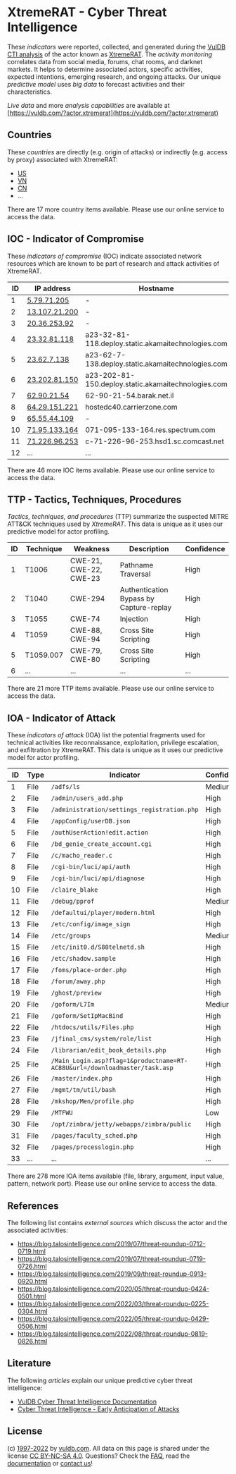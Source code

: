 # XtremeRAT - Cyber Threat Intelligence

These _indicators_ were reported, collected, and generated during the [VulDB CTI analysis](https://vuldb.com/?kb.cti) of the actor known as [XtremeRAT](https://vuldb.com/?actor.xtremerat). The _activity monitoring_ correlates data from social media, forums, chat rooms, and darknet markets. It helps to determine associated actors, specific activities, expected intentions, emerging research, and ongoing attacks. Our unique _predictive model_ uses _big data_ to forecast activities and their characteristics.

_Live data_ and more _analysis capabilities_ are available at [https://vuldb.com/?actor.xtremerat](https://vuldb.com/?actor.xtremerat)

## Countries

These _countries_ are directly (e.g. origin of attacks) or indirectly (e.g. access by proxy) associated with XtremeRAT:

* [US](https://vuldb.com/?country.us)
* [VN](https://vuldb.com/?country.vn)
* [CN](https://vuldb.com/?country.cn)
* ...

There are 17 more country items available. Please use our online service to access the data.

## IOC - Indicator of Compromise

These _indicators of compromise_ (IOC) indicate associated network resources which are known to be part of research and attack activities of XtremeRAT.

ID | IP address | Hostname | Campaign | Confidence
-- | ---------- | -------- | -------- | ----------
1 | [5.79.71.205](https://vuldb.com/?ip.5.79.71.205) | - | - | High
2 | [13.107.21.200](https://vuldb.com/?ip.13.107.21.200) | - | - | High
3 | [20.36.253.92](https://vuldb.com/?ip.20.36.253.92) | - | - | High
4 | [23.32.81.118](https://vuldb.com/?ip.23.32.81.118) | a23-32-81-118.deploy.static.akamaitechnologies.com | - | High
5 | [23.62.7.138](https://vuldb.com/?ip.23.62.7.138) | a23-62-7-138.deploy.static.akamaitechnologies.com | - | High
6 | [23.202.81.150](https://vuldb.com/?ip.23.202.81.150) | a23-202-81-150.deploy.static.akamaitechnologies.com | - | High
7 | [62.90.21.54](https://vuldb.com/?ip.62.90.21.54) | 62-90-21-54.barak.net.il | - | High
8 | [64.29.151.221](https://vuldb.com/?ip.64.29.151.221) | hostedc40.carrierzone.com | - | High
9 | [65.55.44.109](https://vuldb.com/?ip.65.55.44.109) | - | - | High
10 | [71.95.133.164](https://vuldb.com/?ip.71.95.133.164) | 071-095-133-164.res.spectrum.com | - | High
11 | [71.226.96.253](https://vuldb.com/?ip.71.226.96.253) | c-71-226-96-253.hsd1.sc.comcast.net | - | High
12 | ... | ... | ... | ...

There are 46 more IOC items available. Please use our online service to access the data.

## TTP - Tactics, Techniques, Procedures

_Tactics, techniques, and procedures_ (TTP) summarize the suspected MITRE ATT&CK techniques used by _XtremeRAT_. This data is unique as it uses our predictive model for actor profiling.

ID | Technique | Weakness | Description | Confidence
-- | --------- | -------- | ----------- | ----------
1 | T1006 | CWE-21, CWE-22, CWE-23 | Pathname Traversal | High
2 | T1040 | CWE-294 | Authentication Bypass by Capture-replay | High
3 | T1055 | CWE-74 | Injection | High
4 | T1059 | CWE-88, CWE-94 | Cross Site Scripting | High
5 | T1059.007 | CWE-79, CWE-80 | Cross Site Scripting | High
6 | ... | ... | ... | ...

There are 21 more TTP items available. Please use our online service to access the data.

## IOA - Indicator of Attack

These _indicators of attack_ (IOA) list the potential fragments used for technical activities like reconnaissance, exploitation, privilege escalation, and exfiltration by XtremeRAT. This data is unique as it uses our predictive model for actor profiling.

ID | Type | Indicator | Confidence
-- | ---- | --------- | ----------
1 | File | `/adfs/ls` | Medium
2 | File | `/admin/users_add.php` | High
3 | File | `/administration/settings_registration.php` | High
4 | File | `/appConfig/userDB.json` | High
5 | File | `/authUserAction!edit.action` | High
6 | File | `/bd_genie_create_account.cgi` | High
7 | File | `/c/macho_reader.c` | High
8 | File | `/cgi-bin/luci/api/auth` | High
9 | File | `/cgi-bin/luci/api/diagnose` | High
10 | File | `/claire_blake` | High
11 | File | `/debug/pprof` | Medium
12 | File | `/defaultui/player/modern.html` | High
13 | File | `/etc/config/image_sign` | High
14 | File | `/etc/groups` | Medium
15 | File | `/etc/init0.d/S80telnetd.sh` | High
16 | File | `/etc/shadow.sample` | High
17 | File | `/foms/place-order.php` | High
18 | File | `/forum/away.php` | High
19 | File | `/ghost/preview` | High
20 | File | `/goform/L7Im` | Medium
21 | File | `/goform/SetIpMacBind` | High
22 | File | `/htdocs/utils/Files.php` | High
23 | File | `/jfinal_cms/system/role/list` | High
24 | File | `/librarian/edit_book_details.php` | High
25 | File | `/Main_Login.asp?flag=1&productname=RT-AC88U&url=/downloadmaster/task.asp` | High
26 | File | `/master/index.php` | High
27 | File | `/mgmt/tm/util/bash` | High
28 | File | `/mkshop/Men/profile.php` | High
29 | File | `/MTFWU` | Low
30 | File | `/opt/zimbra/jetty/webapps/zimbra/public` | High
31 | File | `/pages/faculty_sched.php` | High
32 | File | `/pages/processlogin.php` | High
33 | ... | ... | ...

There are 278 more IOA items available (file, library, argument, input value, pattern, network port). Please use our online service to access the data.

## References

The following list contains _external sources_ which discuss the actor and the associated activities:

* https://blog.talosintelligence.com/2019/07/threat-roundup-0712-0719.html
* https://blog.talosintelligence.com/2019/07/threat-roundup-0719-0726.html
* https://blog.talosintelligence.com/2019/09/threat-roundup-0913-0920.html
* https://blog.talosintelligence.com/2020/05/threat-roundup-0424-0501.html
* https://blog.talosintelligence.com/2022/03/threat-roundup-0225-0304.html
* https://blog.talosintelligence.com/2022/05/threat-roundup-0429-0506.html
* https://blog.talosintelligence.com/2022/08/threat-roundup-0819-0826.html

## Literature

The following _articles_ explain our unique predictive cyber threat intelligence:

* [VulDB Cyber Threat Intelligence Documentation](https://vuldb.com/?kb.cti)
* [Cyber Threat Intelligence - Early Anticipation of Attacks](https://www.scip.ch/en/?labs.20201022)

## License

(c) [1997-2022](https://vuldb.com/?kb.changelog) by [vuldb.com](https://vuldb.com/?kb.about). All data on this page is shared under the license [CC BY-NC-SA 4.0](https://creativecommons.org/licenses/by-nc-sa/4.0/). Questions? Check the [FAQ](https://vuldb.com/?kb.faq), read the [documentation](https://vuldb.com/?kb) or [contact us](https://vuldb.com/?contact)!
